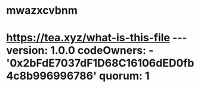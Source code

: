 # mwazxcvbnm
# https://tea.xyz/what-is-this-file --- version: 1.0.0 codeOwners:   - '0x2bFdE7037dF1D68C16106dED0fb4c8b996996786' quorum: 1
